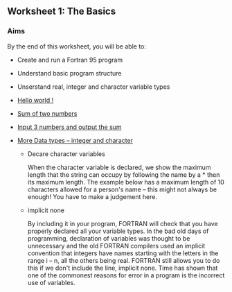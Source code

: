 ## Worksheet 1: The Basics

### Aims
By the end of this worksheet, you will be able to:
- Create and run a Fortran 95 program
- Understand basic program structure
- Unserstand real, integer and character variable types

- [Hello world !](1.1.f95)
- [Sum of two numbers](1.2.f95)
- [Input 3 numbers and output the sum](1.3.f95)
- [More Data types – integer and character](1.4.f95)
  - Decare character variables

     When the character variable is declared, we show the maximum length that the string can occupy by following the name by a * then its maximum length. The example below has a maximum length of 10 characters allowed for a person's name – this might not always be enough! You have to make a judgement here.

  
  - implicit none

     By including it in your program, FORTRAN will check that you have properly declared all your variable types. In the bad old days of programming, declaration of variables was thought to be unnecessary and the old FORTRAN compilers used an implicit convention that integers have names starting with the letters in the range i – n, all the others being real. FORTRAN still allows you to do this if we don't include the line, implicit none. Time has shown that one of the commonest reasons for error in a program is the incorrect use of variables.